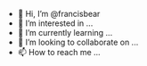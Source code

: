 - 👋 Hi, I’m @francisbear
- 👀 I’m interested in ...
- 🌱 I’m currently learning ...
- 💞️ I’m looking to collaborate on ...
- 📫 How to reach me ...

<!---
francisbear/francisbear is a ✨ special ✨ repository because its `README.md` (this file) appears on your GitHub profile.
You can click the Preview link to take a look at your changes.
--->
